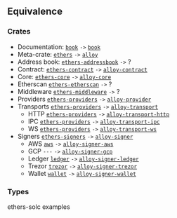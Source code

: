 ## Equivalence

### Crates

- Documentation: [`book`](https://github.com/gakonst/ethers-rs/tree/master/book) `->` [`book`](https://github.com/alloy-rs/book)
- Meta-crate: [`ethers`](https://github.com/gakonst/ethers-rs/tree/master/ethers) `->` [`alloy`](https://github.com/alloy-rs/alloy/tree/main/crates/alloy)
- Address book: [`ethers-addressbook`](https://github.com/gakonst/ethers-rs/tree/master/ethers-addressbook) `->` ?
- Contract: [`ethers-contract`](https://github.com/gakonst/ethers-rs/tree/master/ethers-contract) `->` [`alloy-contract`](https://github.com/alloy-rs/alloy/tree/main/crates/contract)
- Core: [`ethers-core`](https://github.com/gakonst/ethers-rs/tree/master/ethers-core) `->` [`alloy-core`](https://github.com/alloy-rs/core)
- Etherscan [`ethers-etherscan`](https://github.com/gakonst/ethers-rs/tree/master/ethers-etherscan) `->` ?
- Middleware [`ethers-middleware`](https://github.com/gakonst/ethers-rs/tree/master/ethers-middleware) `->` ?
- Providers [`ethers-providers`](https://github.com/gakonst/ethers-rs/tree/master/ethers-providers) `->` [`alloy-provider`](https://github.com/alloy-rs/alloy/tree/main/crates/provider)
- Transports [`ethers-providers`](https://github.com/gakonst/ethers-rs/tree/master/ethers-providers/src/rpc/transports) `->` [`alloy-transport`](https://github.com/alloy-rs/alloy/tree/main/crates/transport)
  - HTTP [`ethers-providers`]() `->` [`alloy-transport-http`](https://github.com/alloy-rs/alloy/tree/main/crates/transport-http)
  - IPC [`ethers-providers`]() `->` [`alloy-transport-ipc`](https://github.com/alloy-rs/alloy/tree/main/crates/transport-ipc)
  - WS [`ethers-providers`]() `->` [`alloy-transport-ws`](https://github.com/alloy-rs/alloy/tree/main/crates/transport-ws)
- Signers [`ethers-signers`](https://github.com/gakonst/ethers-rs/tree/master/ethers-signers) `->` [`alloy-signer`](https://github.com/alloy-rs/alloy/tree/main/crates/signer)
  - AWS [`aws`](https://github.com/gakonst/ethers-rs/tree/master/ethers-signers/src/aws) `->` [`alloy-signer-aws`](https://github.com/alloy-rs/alloy/tree/main/crates/signer-aws)
  - GCP `---` `->` [`alloy-signer-gcp`](https://github.com/alloy-rs/alloy/tree/main/crates/signer-gcp)
  - Ledger [`ledger`](https://github.com/gakonst/ethers-rs/tree/master/ethers-signers/src/ledger) `->` [`alloy-signer-ledger`](https://github.com/alloy-rs/alloy/tree/main/crates/signer-ledger)
  - Trezor [`trezor`](https://github.com/gakonst/ethers-rs/tree/master/ethers-signers/src/trezor) `->` [`alloy-signer-trezor`](https://github.com/alloy-rs/alloy/tree/main/crates/signer-trezor)
  - Wallet [`wallet`](https://github.com/gakonst/ethers-rs/tree/master/ethers-signers/src/wallet) `->` [`alloy-signer-wallet`](https://github.com/alloy-rs/alloy/tree/main/crates/signer-wallet)


### Types

ethers-solc
examples

